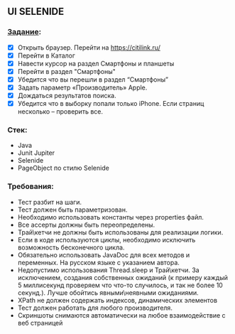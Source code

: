 ## UI  SELENIDE

### [Задание](https://docs.google.com/document/d/18afX_hNj658ksLWQHeKnJg_fDRroFxzMOlGwt3BRnDE/edit):

- [x] Открыть браузер. Перейти на https://citilink.ru/
- [x] Перейти в Каталог
- [x] Навести курсор на раздел Смартфоны и планшеты
- [x] Перейти в раздел "Смартфоны"
- [x] Убедится что вы перешли в раздел “Смартфоны”
- [x] Задать параметр «Производитель» Apple.
- [x] Дождаться результатов поиска.
- [x] Убедится что в выборку попали только iPhone. Если страниц несколько – проверить все.

### Стек:

- Java
- Junit Jupiter
- Selenide
- PageObject по стилю Selenide

### Требования:

- Тест разбит на шаги.
- Тест должен быть параметризован.
- Необходимо использовать константы через properties файл.
- Все ассерты должны быть переопределены.
- Трай\кетчи не должны быть использованы для реализации логики.
- Если в коде используются циклы, необходимо исключить возможность бесконечного цикла.
- Обязательно использовать JavaDoc для всех методов и переменных. На русском языке с указанием автора.
- Недопустимо использования Thread.sleep и Трай\кетчи. За исключением, создания собственных ожиданий (к примеру каждый 5
  миллисекунд проверяем что что-то случилось, и так не более 10 секунд.). Лучше обойтись явными\неявными ожиданиями.
- XPath не должен содержать индексов, динамических элементов
- Тест должен работать для любого производителя.
- Скриншоты снимаются автоматически на любое взаимодействие с веб страницей

